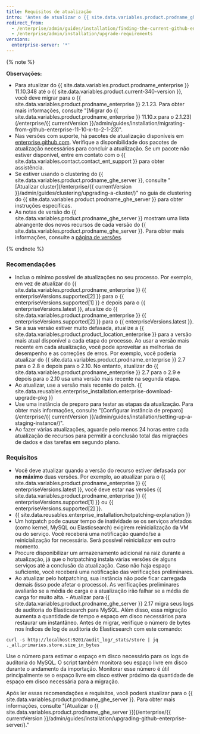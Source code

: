 ```yaml
---
title: Requisitos de atualização
intro: 'Antes de atualizar o {{ site.data.variables.product.prodname_ghe_server }}, veja as recomendações e requisitos a seguir para planejar sua estratégia de atualização.'
redirect_from:
  - /enterprise/admin/guides/installation/finding-the-current-github-enterprise-release/
  - /enterprise/admin/installation/upgrade-requirements
versions:
  enterprise-server: '*'
---
```


{% note %}

**Observações:**
- Para atualizar do {{ site.data.variables.product.prodname_enterprise }} 11.10.348 até o {{ site.data.variables.product.current-340-version }}, você deve migrar para o {{ site.data.variables.product.prodname_enterprise }} 2.1.23. Para obter mais informações, consulte "[Migrar do {{ site.data.variables.product.prodname_enterprise }} 11.10.x para o 2.1.23](/enterprise/{{ currentVersion }}/admin/guides/installation/migrating-from-github-enterprise-11-10-x-to-2-1-23)".
- Nas versões com suporte, há pacotes de atualização disponíveis em [enterprise.github.com](https://enterprise.github.com/releases). Verifique a disponibilidade dos pacotes de atualização necessários para concluir a atualização. Se um pacote não estiver disponível, entre em contato com o {{ site.data.variables.contact.contact_ent_support }} para obter assistência.
- Se estiver usando o clustering do {{ site.data.variables.product.prodname_ghe_server }}, consulte "[Atualizar cluster](/enterprise/{{ currentVersion }}/admin/guides/clustering/upgrading-a-cluster/)" no guia de clustering do {{ site.data.variables.product.prodname_ghe_server }} para obter instruções específicas.
-   As notas de versão do {{ site.data.variables.product.prodname_ghe_server }} mostram uma lista abrangente dos novos recursos de cada versão do {{ site.data.variables.product.prodname_ghe_server }}. Para obter mais informações, consulte a [página de versões](https://enterprise.github.com/releases).

{% endnote %}

### Recomendações

- Inclua o mínimo possível de atualizações no seu processo. Por exemplo, em vez de atualizar do {{ site.data.variables.product.prodname_enterprise }} {{ enterpriseVersions.supported[2] }} para o {{ enterpriseVersions.supported[1] }} e depois para o {{ enterpriseVersions.latest }}, atualize do {{ site.data.variables.product.prodname_enterprise }} {{ enterpriseVersions.supported[2] }} para o {{ enterpriseVersions.latest }}.
- Se a sua versão estiver muito defasada, atualize a {{ site.data.variables.product.product_location_enterprise }} para a versão mais atual disponível a cada etapa do processo. Ao usar a versão mais recente em cada atualização, você pode aproveitar as melhorias de desempenho e as correções de erros. Por exemplo, você poderia atualizar do {{ site.data.variables.product.prodname_enterprise }} 2.7 para o 2.8 e depois para o 2.10. No entanto, atualizar do {{ site.data.variables.product.prodname_enterprise }} 2.7 para o 2.9 e depois para o 2.10 usa uma versão mais recente na segunda etapa.
- Ao atualizar, use a versão mais recente do patch. {{ site.data.reusables.enterprise_installation.enterprise-download-upgrade-pkg }}
- Use uma instância de preparo para testar as etapas da atualização. Para obter mais informações, consulte "[Configurar instância de preparo](/enterprise/{{ currentVersion }}/admin/guides/installation/setting-up-a-staging-instance/)".
- Ao fazer várias atualizações, aguarde pelo menos 24 horas entre cada atualização de recursos para permitir a conclusão total das migrações de dados e das tarefas em segundo plano.

### Requisitos

- Você deve atualizar quando a versão do recurso estiver defasada por **no máximo** duas versões. Por exemplo, ao atualizar para o {{ site.data.variables.product.prodname_enterprise }} {{ enterpriseVersions.latest }}, você deve estar nas versões {{ site.data.variables.product.prodname_enterprise }} {{ enterpriseVersions.supported[1] }} ou {{ enterpriseVersions.supported[2] }}.
- {{ site.data.reusables.enterprise_installation.hotpatching-explanation }}
- Um hotpatch pode causar tempo de inatividade se os serviços afetados (como kernel, MySQL ou Elasticsearch) exigirem reinicialização da VM ou do serviço. Você receberá uma notificação quando/se a reinicialização for necessária. Será possível reinicializar em outro momento.
- Procure disponibilizar um armazenamento adicional na raiz durante a atualização, já que o hotpatching instala várias versões de alguns serviços até a conclusão da atualização. Caso não haja espaço suficiente, você receberá uma notificação das verificações preliminares.
- Ao atualizar pelo hotpatching, sua instância não pode ficar carregada demais (isso pode afetar o processo). As verificações preliminares avaliarão se a média de carga e a atualização irão falhar se a média de carga for muito alta. - Atualizar para {{ site.data.variables.product.prodname_ghe_server }} 2.17 migra seus logs de auditoria do Elasticsearch para MySQL. Além disso, essa migração aumenta a quantidade de tempo e espaço em disco necessários para restaurar um instantâneo. Antes de migrar, verifique o número de bytes nos índices de log de auditoria do Elasticsearch com este comando:
``` shell
curl -s http://localhost:9201/audit_log/_stats/store | jq ._all.primaries.store.size_in_bytes
```
Use o número para estimar o espaço em disco necessário para os logs de auditoria do MySQL. O script também monitora seu espaço livre em disco durante o andamento da importação. Monitorar esse número é útil principalmente se o espaço livre em disco estiver próximo da quantidade de espaço em disco necessária para a migração.

Após ler essas recomendações e requisitos, você poderá atualizar para o {{ site.data.variables.product.prodname_ghe_server }}. Para obter mais informações, consulte "[Atualizar o {{ site.data.variables.product.prodname_ghe_server }}](/enterprise/{{ currentVersion }}/admin/guides/installation/upgrading-github-enterprise-server/)."
